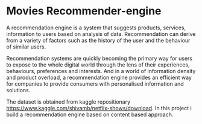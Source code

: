 # Movies Recommender-engine 

A recommendation engine is a system that suggests products, services, information to users based on analysis of data. Recommendation can derive from a variety of factors such as the history of the user and the behaviour of similar users.

Recommendation systems are quickly becoming the primary way for users to expose to the whole digital world through the lens of their experiences, behaviours, preferences and interests. And in a world of information density and product overload, a recommendation engine provides an efficient way for companies to provide consumers with personalised information and solutions.

The dataset is obtained from kaggle repositionary https://www.kaggle.com/shivamb/netflix-shows/download. In this project i build a recommendation engine based on content based approach.
